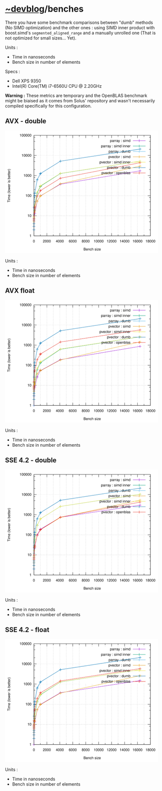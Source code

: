 # [~devblog](../)/benches

There you have some benchmark comparisons between "dumb" methods (No SIMD optimization) and the other ones : using SIMD inner product with boost.simd's ```segmented_aligned_range``` and a manually unrolled one (That is not optimized for small sizes... Yet).

Units :

- Time in nanoseconds
- Bench size in number of elements

Specs :

- Dell XPS 9350
- Intel(R) Core(TM) i7-6560U CPU @ 2.20GHz

**Warning :** These metrics are temporary and the OpenBLAS benchmark might be biaised as it comes from Solus' repository and wasn't necessarily compiled specifically for this configuration.

## AVX - double

![](./images/bench_avx_double_graph_dot.svg)

Units :

- Time in nanoseconds
- Bench size in number of elements

## AVX float

![](./images/bench_avx_float_graph_dot.svg)

Units :

- Time in nanoseconds
- Bench size in number of elements

## SSE 4.2 - double

![](./images/bench_sse4.2_double_graph_dot.svg)

Units :

- Time in nanoseconds
- Bench size in number of elements

## SSE 4.2 - float

![](./images/bench_sse4.2_float_graph_dot.svg)

Units :

- Time in nanoseconds
- Bench size in number of elements
